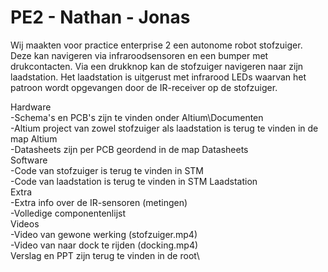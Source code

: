 # PE2 - Nathan - Jonas

Wij maakten voor practice enterprise 2 een autonome robot stofzuiger. Deze kan navigeren via infraroodsensoren en een bumper met drukcontacten. Via een drukknop kan de stofzuiger navigeren naar zijn laadstation. Het laadstation is uitgerust met infrarood LEDs waarvan het patroon wordt opgevangen door de IR-receiver op de stofzuiger.

Hardware\
-Schema's en PCB's zijn te vinden onder Altium\Documenten\
-Altium project van zowel stofzuiger als laadstation is terug te vinden in de map Altium\
-Datasheets zijn per PCB geordend in de map Datasheets\
Software\
-Code van stofzuiger is terug te vinden in STM\
-Code van laadstation is terug te vinden in STM Laadstation\
Extra\
-Extra info over de IR-sensoren (metingen)\
-Volledige componentenlijst\
Videos\
-Video van gewone werking (stofzuiger.mp4)\
-Video van naar dock te rijden (docking.mp4)\
Verslag en PPT zijn terug te vinden in de root\

